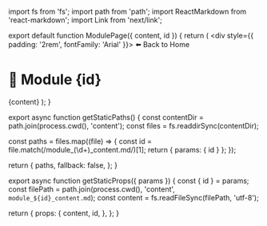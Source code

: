 import fs from 'fs';
import path from 'path';
import ReactMarkdown from 'react-markdown';
import Link from 'next/link';

export default function ModulePage({ content, id }) {
  return (
    <div style={{ padding: '2rem', fontFamily: 'Arial' }}>
      <Link href="/">⬅️ Back to Home</Link>
      <h1>📘 Module {id}</h1>
      <ReactMarkdown>{content}</ReactMarkdown>
    </div>
  );
}

export async function getStaticPaths() {
  const contentDir = path.join(process.cwd(), 'content');
  const files = fs.readdirSync(contentDir);

  const paths = files.map((file) => {
    const id = file.match(/module_(\d+)_content\.md/)[1];
    return { params: { id } };
  });

  return {
    paths,
    fallback: false,
  };
}

export async function getStaticProps({ params }) {
  const { id } = params;
  const filePath = path.join(process.cwd(), 'content', `module_${id}_content.md`);
  const content = fs.readFileSync(filePath, 'utf-8');

  return {
    props: {
      content,
      id,
    },
  };
}
